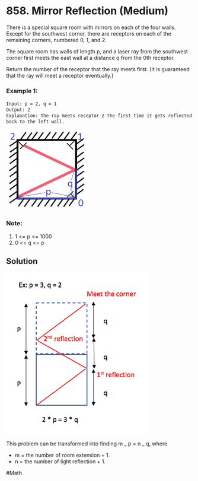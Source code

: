 # 858. Mirror Reflection (Medium)

There is a special square room with mirrors on each of the four walls. Except for the southwest corner, there are receptors on each of the remaining corners, numbered 0, 1, and 2.

The square room has walls of length p, and a laser ray from the southwest corner first meets the east wall at a distance q from the 0th receptor.

Return the number of the receptor that the ray meets first. (It is guaranteed that the ray will meet a receptor eventually.)

### Example 1:

```
Input: p = 2, q = 1
Output: 2
Explanation: The ray meets receptor 2 the first time it gets reflected back to the left wall.
```

![reflection](./reflection.png)

### Note:

1. 1 <= p <= 1000
2. 0 <= q <= p

## Solution

![solution](./solution.png)

This problem can be transformed into finding m _ p = n _ q, where

- m = the number of room extension + 1.
- n = the number of light reflection + 1.

#Math
